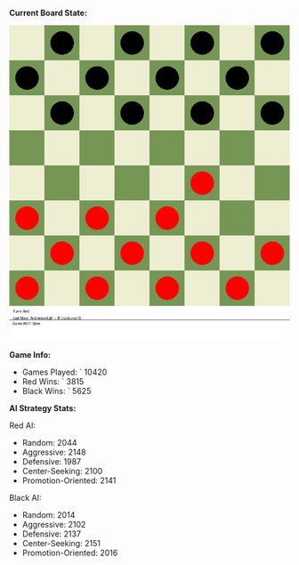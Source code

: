 
**Current Board State:**  
<!-- START_GIF -->
![Checkers Game](./checkers_game.gif)
<!-- END_GIF -->

**Game Info:**  
- Games Played: `<!-- GAMES_PLAYED --> 10420
- Red Wins: `<!-- RED_WINS --> 3815
- Black Wins: `<!-- BLACK_WINS --> 5625

<!-- AI_STATS -->
**AI Strategy Stats:**

Red AI:
- Random: 2044
- Aggressive: 2148
- Defensive: 1987
- Center-Seeking: 2100
- Promotion-Oriented: 2141

Black AI:
- Random: 2014
- Aggressive: 2102
- Defensive: 2137
- Center-Seeking: 2151
- Promotion-Oriented: 2016
